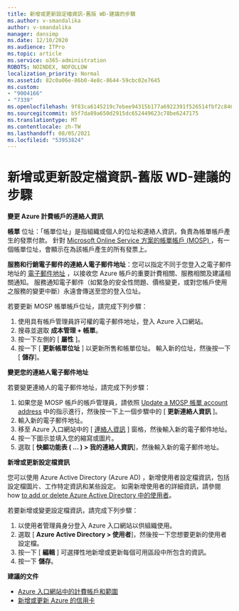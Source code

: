 ```yaml
---
title: 新增或更新設定檔資訊-舊版 WD-建議的步驟
ms.author: v-smandalika
author: v-smandalika
manager: dansimp
ms.date: 12/10/2020
ms.audience: ITPro
ms.topic: article
ms.service: o365-administration
ROBOTS: NOINDEX, NOFOLLOW
localization_priority: Normal
ms.assetid: 82c0a06e-86b0-4e8c-8644-59cbc02e7645
ms.custom:
- "9004166"
- "7339"
ms.openlocfilehash: 9f83ca6145219c7ebee94315b177a6922391f526514fbf2c846f9a26a44228ba
ms.sourcegitcommit: b5f7da89a650d2915dc652449623c78be6247175
ms.translationtype: MT
ms.contentlocale: zh-TW
ms.lasthandoff: 08/05/2021
ms.locfileid: "53953824"
---
```

# <a name="add-or-update-profile-information---legacy-wd---recommended-steps"></a>新增或更新設定檔資訊-舊版 WD-建議的步驟

**變更 Azure 計費帳戶的連絡人資訊**

**帳單** 位址：「帳單位址」是指組織或個人的位址和連絡人資訊，負責為帳單帳戶產生的發票付款。 針對 [Microsoft Online Service 方案的帳單帳戶 (MOSP) ](https://docs.microsoft.com/azure/cost-management-billing/manage/change-azure-account-profile#update-an-mosp-billing-account-address)，有一個帳單位址，會顯示在為該帳戶產生的所有發票上。

**服務和行銷電子郵件的連絡人電子郵件地址**：您可以指定不同于您登入之電子郵件地址的 [電子郵件地址](https://docs.microsoft.com/azure/cost-management-billing/manage/change-azure-account-profile#change-your-contact-email-address) ，以接收您 Azure 帳戶的重要計費相關、服務相關及建議相關通知。 服務通知電子郵件（如緊急的安全性問題、價格變更，或對您帳戶使用之服務的變更中斷）永遠會傳送至您的登入位址。

若要更新 MOSP 帳單帳戶位址，請完成下列步驟：
1. 使用具有帳戶管理員許可權的電子郵件地址，登入 Azure 入口網站。
2. 搜尋並選取 **成本管理 + 帳單**。 
3. 按一下左側的 [ **屬性** ]。 
4. 按一下 [ **更新帳單位址** ] 以更新所售和帳單位址。 輸入新的位址，然後按一下 [ **儲存**]。

**變更您的連絡人電子郵件地址** 

若要變更連絡人的電子郵件地址，請完成下列步驟：
1. 如果您是 MOSP 帳戶的帳戶管理員，請依照 [Update a MOSP 帳單 account address](https://docs.microsoft.com/azure/cost-management-billing/manage/change-azure-account-profile#update-an-mosp-billing-account-address) 中的指示進行，然後按一下上一個步驟中的 [ **更新連絡人資訊** ]。 
2. 輸入新的電子郵件地址。 
3. 移至 Azure 入口網站中的 [ [連絡人資訊](https://ms.portal.azure.com/) ] 窗格，然後輸入新的電子郵件地址。 
4. 按一下圖示並填入您的縮寫或圖片。 
5. 選取 [ **快顯功能表 ( ... ) > 我的連絡人資訊**]，然後輸入新的電子郵件地址。

**新增或更新設定檔資訊**

您可以使用 Azure Active Directory (Azure AD) ，新增使用者設定檔資訊，包括設定檔圖片、工作特定資訊和某些設定。 如需新增使用者的詳細資訊，請參閱 how [to add or delete Azure Active Directory 中的使用者](https://docs.microsoft.com/azure/active-directory/fundamentals/add-users-azure-active-directory)。

若要新增或變更設定檔資訊，請完成下列步驟：

1. 以使用者管理員身分登入 Azure 入口網站以供組織使用。
2. 選取 [ **Azure Active Directory > 使用者**]，然後按一下您想要更新的使用者設定檔。 
3. 按一下 [ **編輯** ] 可選擇性地新增或更新每個可用區段中所包含的資訊。 
4. 按一下 **儲存**。

**建議的文件**

- [Azure 入口網站中的計費帳戶和範圍](https://docs.microsoft.com/azure/cost-management-billing/manage/view-all-accounts) 
- [新增或更新 Azure 的信用卡](https://docs.microsoft.com/azure/cost-management-billing/manage/change-credit-card)


